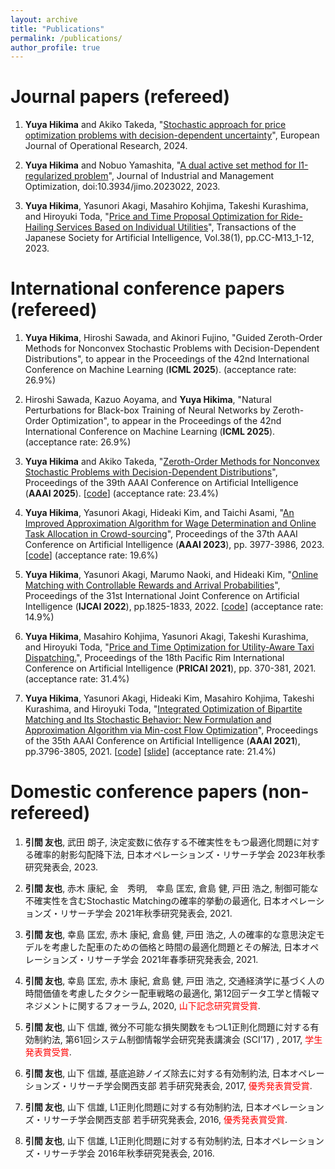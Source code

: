 ```yaml
---
layout: archive
title: "Publications"
permalink: /publications/
author_profile: true
---
```


# Journal papers (refereed)
1. **Yuya Hikima** and Akiko Takeda, "[Stochastic approach for price optimization problems with decision-dependent uncertainty](https://www.sciencedirect.com/science/article/pii/S0377221724009652?via%3Dihub)", European Journal of Operational Research, 2024. 

1. **Yuya Hikima** and Nobuo Yamashita, "[A dual active set method for l1-regularized problem](https://www.aimsciences.org/article/doi/10.3934/jimo.2023022)", Journal of Industrial and Management Optimization, doi:10.3934/jimo.2023022, 2023. 

1. **Yuya Hikima**, Yasunori Akagi, Masahiro Kohjima, Takeshi Kurashima, and Hiroyuki Toda, "[Price and Time Proposal Optimization for Ride-Hailing Services Based on Individual Utilities](https://www.jstage.jst.go.jp/article/tjsai/38/1/38_38-1_C-M13/_article/-char/en)", Transactions of the Japanese Society for Artificial Intelligence, Vol.38(1), pp.CC-M13_1-12, 2023.

# International conference papers (refereed)
1. **Yuya Hikima**, Hiroshi Sawada, and Akinori Fujino, "Guided Zeroth-Order Methods for Nonconvex Stochastic Problems with Decision-Dependent Distributions", to appear in the Proceedings of the 42nd International Conference on Machine Learning (**ICML 2025**).  (acceptance rate: 26.9%)

1. Hiroshi Sawada, Kazuo Aoyama, and **Yuya Hikima**, "Natural Perturbations for Black-box Training of Neural Networks by Zeroth-Order Optimization", to appear in the Proceedings of the 42nd International Conference on Machine Learning (**ICML 2025**).  (acceptance rate: 26.9%)

1. **Yuya Hikima** and Akiko Takeda, "[Zeroth-Order Methods for Nonconvex Stochastic Problems with Decision-Dependent Distributions](https://ojs.aaai.org/index.php/AAAI/article/view/33890)", Proceedings of the 39th AAAI Conference on Artificial Intelligence (**AAAI 2025**). \[[code](https://github.com/Yuya-Hikima/AAAI25-Zeroth-Order-Methods-for-Nonconvex-Stochastic-Problems-with-Decision-Dependent-Distributions)\] (acceptance rate: 23.4%)

1. **Yuya Hikima**, Yasunori Akagi, Hideaki Kim, and Taichi Asami, "[An Improved Approximation Algorithm for Wage Determination and Online Task Allocation in Crowd-sourcing](https://ojs.aaai.org/index.php/AAAI/article/view/25512)", Proceedings of the 37th AAAI Conference on Artificial Intelligence (**AAAI 2023**), pp. 3977-3986, 2023. \[[code](https://github.com/Yuya-Hikima/AAAI2023-An-Improved-Approximation-Algorithm-for-Wage-Determination-and-Online-Task-Allocation)\] (acceptance rate: 19.6%)

1. **Yuya Hikima**, Yasunori Akagi, Marumo Naoki, and Hideaki Kim, "[Online Matching with Controllable Rewards and Arrival Probabilities](https://www.ijcai.org/proceedings/2022/0254.pdf)", Proceedings of the 31st International Joint Conference on Artificial Intelligence (**IJCAI 2022**), pp.1825-1833, 2022. \[[code](https://github.com/Yuya-Hikima/IJCAI2022-Online-Matching-with-Controllable-Rewards-and-Arrival-Probabilities)\] \(acceptance rate: 14.9%)

1. **Yuya Hikima**, Masahiro Kohjima, Yasunori Akagi, Takeshi Kurashima, and Hiroyuki Toda, "[Price and Time Optimization for Utility-Aware Taxi Dispatching.](https://link.springer.com/chapter/10.1007/978-3-030-89188-6_28)", Proceedings of the 18th Pacific Rim International Conference on Artificial Intelligence (**PRICAI 2021**), pp. 370-381, 2021. (acceptance rate: 31.4%)

1. **Yuya Hikima**, Yasunori Akagi, Hideaki Kim, Masahiro Kohjima, Takeshi Kurashima, and Hiroyuki Toda, "[Integrated Optimization of Bipartite Matching and Its Stochastic Behavior: New Formulation and Approximation Algorithm via Min-cost Flow Optimization](https://ojs.aaai.org/index.php/AAAI/article/view/16497)", Proceedings of the 35th AAAI Conference on Artificial Intelligence (**AAAI 2021**), pp.3796-3805, 2021. \[[code](https://github.com/Yuya-Hikima/AAAI-2021-Integrated-Optimization-fot-Bipartite-Matching-and-Its-Stochastic-Behavior)\] \[[slide](https://slideslive.com/38948403/integrated-optimization-of-bipartite-matching-and-its-stochastic-behavior-new-formulation-and-approximation-algorithm-via-mincost-flow-optimization)\] (acceptance rate: 21.4%)

<!--
# Preprints
1. **Yuya Hikima** and Akiko Takeda, "[Stochastic Approach for Price Optimization Problems with Decision-dependent Uncertainty](https://arxiv.org/abs/2307.00492)", arXiv, 2023. 
-->

# Domestic conference papers (non-refereed)

1. **引間 友也**, 武田 朗子, 決定変数に依存する不確実性をもつ最適化問題に対する確率的射影勾配降下法, 日本オペレーションズ・リサーチ学会 2023年秋季研究発表会, 2023. 

1. **引間 友也**, 赤木 康紀, 金　秀明,　幸島 匡宏, 倉島 健, 戸田 浩之,  制御可能な不確実性を含むStochastic Matchingの確率的挙動の最適化, 日本オペレーションズ・リサーチ学会 2021年秋季研究発表会, 2021. 

1. **引間 友也**, 幸島 匡宏, 赤木 康紀, 倉島 健, 戸田 浩之,  人の確率的な意思決定モデルを考慮した配車のための価格と時間の最適化問題とその解法, 日本オペレーションズ・リサーチ学会 2021年春季研究発表会, 2021.

1. **引間 友也**, 幸島 匡宏, 赤木 康紀, 倉島 健, 戸田 浩之, 交通経済学に基づく人の時間価値を考慮したタクシー配車戦略の最適化, 第12回データ工学と情報マネジメントに関するフォーラム, 2020, <span style="color: red; ">山下記念研究賞受賞</span>.

1. **引間 友也**, 山下 信雄,  微分不可能な損失関数をもつL1正則化問題に対する有効制約法, 第61回システム制御情報学会研究発表講演会 (SCI’17) , 2017, <span style="color: red; ">学生発表賞受賞</span>. 

1. **引間 友也**, 山下 信雄,  基底追跡ノイズ除去に対する有効制約法, 日本オペレーションズ・リサーチ学会関西支部 若手研究発表会, 2017, <span style="color: red; ">優秀発表賞受賞</span>.

1. **引間 友也**, 山下 信雄,  L1正則化問題に対する有効制約法, 日本オペレーションズ・リサーチ学会関西支部 若手研究発表会, 2016, <span style="color: red; ">優秀発表賞受賞</span>.

1. **引間 友也**, 山下 信雄,  L1正則化問題に対する有効制約法, 日本オペレーションズ・リサーチ学会 2016年秋季研究発表会, 2016. 

